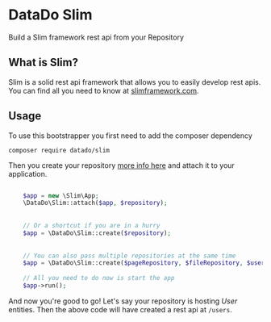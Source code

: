 # DataDo Slim
Build a Slim framework rest api from your Repository

## What is Slim?
Slim is a solid rest api framework that allows you to easily develop rest apis.
You can find all you need to know at [slimframework.com](http://www.slimframework.com/docs/).

## Usage
To use this bootstrapper you first need to add the composer dependency

    composer require datado/slim

Then you create your repository [more info here](https://github.com/DataDo/data) and attach it to your application.

```php

    $app = new \Slim\App;
    \DataDo\Slim::attach($app, $repository);
    
    
    // Or a shortcut if you are in a hurry
    $app = \DataDo\Slim::create($repository);
    
    
    // You can also pass multiple repositories at the same time
    $app = \DataDo\Slim::create($pageRepository, $fileRepository, $userRepository);
    
    // All you need to do now is start the app
    $app->run();

```

And now you're good to go!
Let's say your repository is hosting *User* entities. Then the above code will have created a rest api at `/users`.